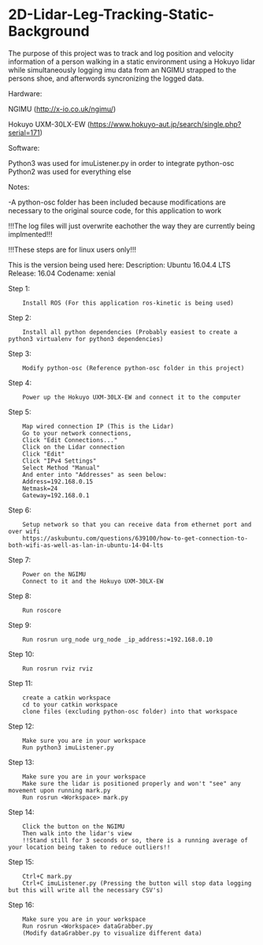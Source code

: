 # 2D-Lidar-Leg-Tracking-Static-Background

The purpose of this project was to track and log position and velocity information of a person walking in a static environment using a Hokuyo lidar while simultaneously logging imu data from an NGIMU strapped to the persons shoe, and afterwords syncronizing the logged data.

Hardware:

NGIMU (http://x-io.co.uk/ngimu/)

Hokuyo UXM-30LX-EW (https://www.hokuyo-aut.jp/search/single.php?serial=171)

Software:

Python3 was used for imuListener.py in order to integrate python-osc
Python2 was used for everything else

Notes:

-A python-osc folder has been included because modifications are necessary to the original source code, for this application to work

!!!The log files will just overwrite eachother the way they are currently being implmented!!!


!!!These steps are for linux users only!!!

This is the version being used here:
Description:	Ubuntu 16.04.4 LTS
Release:	16.04
Codename:	xenial

Step 1: 

        Install ROS (For this application ros-kinetic is being used)
        
Step 2: 

        Install all python dependencies (Probably easiest to create a python3 virtualenv for python3 dependencies)

Step 3: 

        Modify python-osc (Reference python-osc folder in this project)

Step 4: 

        Power up the Hokuyo UXM-30LX-EW and connect it to the computer

Step 5:  

        Map wired connection IP (This is the Lidar)
        Go to your network connections,
        Click "Edit Connections..."
        Click on the Lidar connection
        Click "Edit"
        Click "IPv4 Settings"
        Select Method "Manual"
        And enter into "Addresses" as seen below:
        Address=192.168.0.15
        Netmask=24
        Gateway=192.168.0.1

Step 6:

        Setup network so that you can receive data from ethernet port and over wifi
        https://askubuntu.com/questions/639100/how-to-get-connection-to-both-wifi-as-well-as-lan-in-ubuntu-14-04-lts

Step 7:

        Power on the NGIMU
        Connect to it and the Hokuyo UXM-30LX-EW 

Step 8:

        Run roscore

Step 9:

        Run rosrun urg_node urg_node _ip_address:=192.168.0.10

Step 10:

        Run rosrun rviz rviz

Step 11:

        create a catkin workspace
        cd to your catkin workspace
        clone files (excluding python-osc folder) into that workspace

Step 12:

        Make sure you are in your workspace
        Run python3 imuListener.py

Step 13:

        Make sure you are in your workspace
        Make sure the lidar is positioned properly and won't "see" any movement upon running mark.py
        Run rosrun <Workspace> mark.py

Step 14:

        Click the button on the NGIMU
        Then walk into the lidar's view
        !!Stand still for 3 seconds or so, there is a running average of your location being taken to reduce outliers!!

Step 15:

        Ctrl+C mark.py
        Ctrl+C imuListener.py (Pressing the button will stop data logging but this will write all the necessary CSV's)

Step 16:

        Make sure you are in your workspace
        Run rosrun <Workspace> dataGrabber.py
        (Modify dataGrabber.py to visualize different data)
